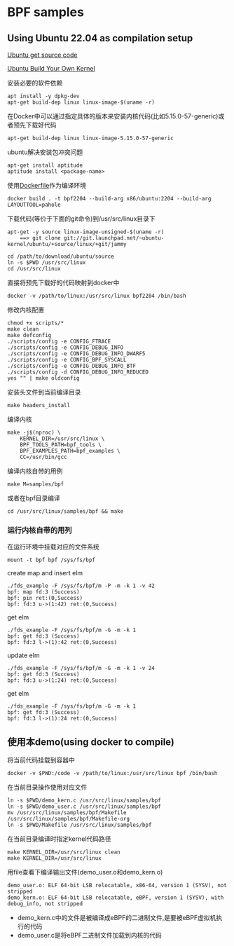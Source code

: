 # BPF samples

## Using Ubuntu 22.04 as compilation setup

[Ubuntu get source code](https://wiki.ubuntu.com/Kernel/SourceCode)

[Ubuntu Build Your Own Kernel](https://wiki.ubuntu.com/Kernel/BuildYourOwnKernel)

安装必要的软件依赖

	apt install -y dpkg-dev
	apt-get build-dep linux linux-image-$(uname -r)

在Docker中可以通过指定具体的版本来安装内核代码(比如5.15.0-57-generic)或者预先下载好代码

	apt-get build-dep linux linux-image-5.15.0-57-generic

ubuntu解决安装包冲突问题

	apt-get install aptitude
	aptitude install <package-name>

使用[Dockerfile](https://github.com/54shady/dfc/blob/master/bpf/Dockerfile)作为编译环境

	docker build . -t bpf2204 --build-arg x86/ubuntu:2204 --build-arg LAYOUTTOOL=pahole

下载代码(等价于下面的git命令)到/usr/src/linux目录下

	apt-get -y source linux-image-unsigned-$(uname -r)
		==> git clone git://git.launchpad.net/~ubuntu-kernel/ubuntu/+source/linux/+git/jammy

	cd /path/to/download/ubuntu/source
	ln -s $PWD /usr/src/linux
	cd /usr/src/linux

直接将预先下载好的代码映射到docker中

	docker -v /path/to/linux:/usr/src/linux bpf2204 /bin/bash

修改内核配置

	chmod +x scripts/*
	make clean
	make defconfig
	./scripts/config -e CONFIG_FTRACE
	./scripts/config -e CONFIG_DEBUG_INFO
	./scripts/config -e CONFIG_DEBUG_INFO_DWARF5
	./scripts/config -e CONFIG_BPF_SYSCALL
	./scripts/config -e CONFIG_DEBUG_INFO_BTF
	./scripts/config -d CONFIG_DEBUG_INFO_REDUCED
	yes "" | make oldconfig

安装头文件到当前编译目录

	make headers_install

编译内核

	make -j$(nproc) \
	    KERNEL_DIR=/usr/src/linux \
	    BPF_TOOLS_PATH=bpf_tools \
	    BPF_EXAMPLES_PATH=bpf_examples \
		CC=/usr/bin/gcc

编译内核自带的用例

	make M=samples/bpf

或者在bpf目录编译

	cd /usr/src/linux/samples/bpf && make

### 运行内核自带的用列

在运行环境中挂载对应的文件系统

	mount -t bpf bpf /sys/fs/bpf

create map and insert elm

	./fds_example -F /sys/fs/bpf/m -P -m -k 1 -v 42
	bpf: map fd:3 (Success)
	bpf: pin ret:(0,Success)
	bpf: fd:3 u->(1:42) ret:(0,Success)

get elm

	./fds_example -F /sys/fs/bpf/m -G -m -k 1
	bpf: get fd:3 (Success)
	bpf: fd:3 l->(1):42 ret:(0,Success)

update elm

	./fds_example -F /sys/fs/bpf/m -G -m -k 1 -v 24
	bpf: get fd:3 (Success)
	bpf: fd:3 u->(1:24) ret:(0,Success)

get elm

	./fds_example -F /sys/fs/bpf/m -G -m -k 1
	bpf: get fd:3 (Success)
	bpf: fd:3 l->(1):24 ret:(0,Success)

## 使用本demo(using docker to compile)

将当前代码挂载到容器中

	docker -v $PWD:/code -v /path/to/linux:/usr/src/linux bpf /bin/bash

在当前目录操作使用对应文件

	ln -s $PWD/demo_kern.c /usr/src/linux/samples/bpf
	ln -s $PWD/demo_user.c /usr/src/linux/samples/bpf
	mv /usr/src/linux/samples/bpf/Makefile /usr/src/linux/samples/bpf/Makefile-org
	ln -s $PWD/Makefile /usr/src/linux/samples/bpf

在当前目录编译时指定kernel代码路径

    make KERNEL_DIR=/usr/src/linux clean
    make KERNEL_DIR=/usr/src/linux

用file查看下编译输出文件(demo_user.o和demo_kern.o)

	demo_user.o: ELF 64-bit LSB relocatable, x86-64, version 1 (SYSV), not stripped
	demo_kern.o: ELF 64-bit LSB relocatable, eBPF, version 1 (SYSV), with debug_info, not stripped

- demo_kern.c中的文件是被编译成eBPF的二进制文件,是要被eBPF虚拟机执行的代码
- demo_user.c是将eBPF二进制文件加载到内核的代码

